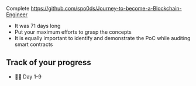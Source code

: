 Complete https://github.com/spo0ds/Journey-to-become-a-Blockchain-Engineer
- It was 71 days long
- Put your maximum efforts to grasp the concepts
- It is equally important to identify and demonstrate the PoC while auditing smart contracts

Track of your progress
---
* 🕵️‍♀️ Day 1-9